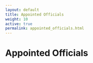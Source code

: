 ```yaml
---
layout: default
title: Appointed Officials
weight: 10
active: true
permalink: appointed_officials.html
---
```


# Appointed Officials

